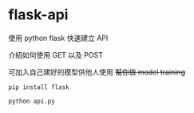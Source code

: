 # flask-api
使用 python flask 快速建立 API

介紹如何使用 GET 以及 POST

可加入自己建好的模型供他人使用 ~~幫你做 model training~~

`pip install flask`

`python api.py`
